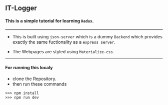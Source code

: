 ## IT-Logger

#### This is a simple tutorial for learning `Redux`.
---
* This is built using `json-server` which is a dummy `Backend` which provides exactly the same fuctionality as a `express server`.

* The Webpages are styled using `Materialize-css`.
---
#### For running this localy
* clone the Repository.
* then run these commands
```
>>> npm install
>>> npm run dev
```